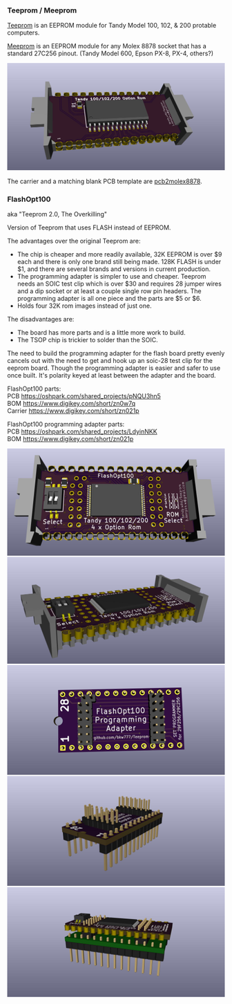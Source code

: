 ### Teeprom / Meeprom

[Teeprom](http://tandy.wiki/Teeprom) is an EEPROM module for Tandy Model 100, 102, & 200 protable computers.

[Meeprom](http://tandy.wiki/Meeprom) is an EEPROM module for any Molex 8878 socket that has a standard 27C256 pinout. (Tandy Model 600, Epson PX-8, PX-4, others?)

![render](Teeprom.jpg)

The carrier and a matching blank PCB template are [pcb2molex8878](http://github.com/aljex/pcb2molex8878).

### FlashOpt100
aka "Teeprom 2.0, The Overkilling"

Version of Teeprom that uses FLASH instead of EEPROM.

The advantages over the original Teeprom are:
* The chip is cheaper and more readily available, 32K EEPROM is over $9 each and there is only one brand still being made. 128K FLASH is under $1, and there are several brands and versions in current production.  
* The programming adapter is simpler to use and cheaper. Teeprom needs an SOIC test clip which is over $30 and requires 28 jumper wires and a dip socket or at least a couple single row pin headers. The programming adapter is all one piece and the parts are $5 or $6.  
* Holds four 32K rom images instead of just one.

The disadvantages are:  
* The board has more parts and is a little more work to build.  
* The TSOP chip is trickier to solder than the SOIC.  

The need to build the programming adapter for the flash board pretty evenly cancels out with the need to get and hook up an soic-28 test clip for the eeprom board. Though the programming adapter is easier and safer to use once built. It's polarity keyed at least between the adapter and the board.

FlashOpt100 parts:  
PCB https://oshpark.com/shared_projects/pNQU3hn5  
BOM https://www.digikey.com/short/zn0w7q  
Carrier https://www.digikey.com/short/zn021p  

FlashOpt100 programming adapter parts:  
PCB https://oshpark.com/shared_projects/LdyinNKK  
BOM https://www.digikey.com/short/zn021p  

![render](FlashOpt100_1.jpg)
![render](FlashOpt100_2.jpg)
![render](FlashOpt100_programming_adapter_1.jpg)
![render](FlashOpt100_programming_adapter_2.jpg)
![render](FlashOpt100_programming_adapter_4.jpg)

